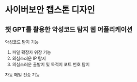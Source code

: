 # 사이버보안 캡스톤 디자인
## 챗 GPT를 활용한 악성코드 탐지 웹 어플리케이션

악성코드 탐지 기능
1. 파일 확장자 위장 기능
2. 의심스러운 IP 탐지
3. 의심스러운 출발지 및 목적지 포트 번호 탐지

자동 메일 전송 기능
